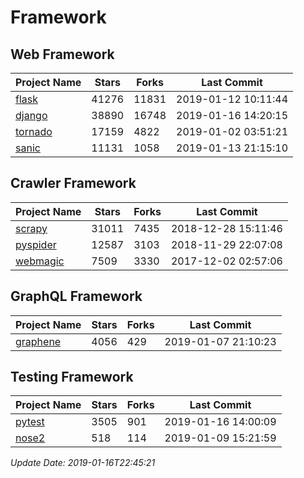 # Framework

## Web Framework

| Project Name | Stars | Forks | Last Commit |
| ------------ | ----- | ----- | ----------- |
| [flask](https://github.com/pallets/flask) | 41276 | 11831 | 2019-01-12 10:11:44 |
| [django](https://github.com/django/django) | 38890 | 16748 | 2019-01-16 14:20:15 |
| [tornado](https://github.com/tornadoweb/tornado) | 17159 | 4822 | 2019-01-02 03:51:21 |
| [sanic](https://github.com/huge-success/sanic) | 11131 | 1058 | 2019-01-13 21:15:10 |

## Crawler Framework

| Project Name | Stars | Forks | Last Commit |
| ------------ | ----- | ----- | ----------- |
| [scrapy](https://github.com/scrapy/scrapy) | 31011 | 7435 | 2018-12-28 15:11:46 |
| [pyspider](https://github.com/binux/pyspider) | 12587 | 3103 | 2018-11-29 22:07:08 |
| [webmagic](https://github.com/code4craft/webmagic) | 7509 | 3330 | 2017-12-02 02:57:06 |

## GraphQL Framework

| Project Name | Stars | Forks | Last Commit |
| ------------ | ----- | ----- | ----------- |
| [graphene](https://github.com/graphql-python/graphene) | 4056 | 429 | 2019-01-07 21:10:23 |

## Testing Framework

| Project Name | Stars | Forks | Last Commit |
| ------------ | ----- | ----- | ----------- |
| [pytest](https://github.com/pytest-dev/pytest) | 3505 | 901 | 2019-01-16 14:00:09 |
| [nose2](https://github.com/nose-devs/nose2) | 518 | 114 | 2019-01-09 15:21:59 |

*Update Date: 2019-01-16T22:45:21*